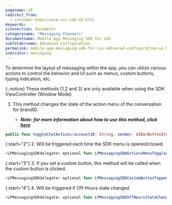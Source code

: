 ```yaml
---
pagename: UI
redirect_from:
  - consumer-experience-ios-sdk-UI.html
Keywords:
sitesection: Documents
categoryname: "Messaging Channels"
documentname: Mobile App Messaging SDK for iOS
subfoldername: Advanced Configuration
permalink: mobile-app-messaging-sdk-for-ios-advanced-configuration-ui.html
indicator: messaging
---
```


To determine the layout of messaging within the app, you can utilize various actions to control the behavior and UI such as menus, custom buttons, typing indication, etc.

{:.notice} 
These methods (1,2 and 3) are only available when using the SDK ViewController (Window Mode)

1. This method changes the state of the action menu of the conversation for brandID.

    * _**Note: for more information about how to use this method, click [here](consumer-experience-ios-sdk-messaging-methods.html#togglechatactions)**_

```swift
public func toggleChatActions(accountID: String, sender: UIBarButtonItem? = nil)
```

{:start="2"}
2. Will be triggered each time the SDK menu is opened/closed.

```swift
<LPMessagingSDKdelegate> optional func LPMessagingSDKActionsMenuToggled(toggled: Bool)
```

{:start="3"}
3. If you set a custom button, this method will be called when the custom button is clicked.

```swift
<LPMessagingSDKdelegate> optional func LPMessagingSDKCustomButtonTapped()
```

{:start="4"}
4. Will be triggered if Off-Hours state changed.

```swift
<LPMessagingSDKdelegate> optional func LPMessagingSDKOffHoursStateChanged(isOffHours: Bool, brandID: String)
```
